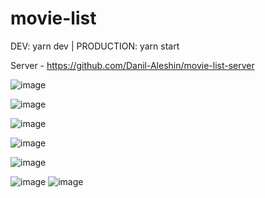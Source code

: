 # movie-list
DEV: yarn dev | PRODUCTION: yarn start

Server - https://github.com/Danil-Aleshin/movie-list-server


![image](https://user-images.githubusercontent.com/81482636/203071576-93756634-55aa-4376-8872-ed059127361f.png)

![image](https://user-images.githubusercontent.com/81482636/203071652-a1a4f123-4b81-4530-98a5-6cad8ce75b58.png)

![image](https://user-images.githubusercontent.com/81482636/203071787-332bc7c9-8de2-4d14-9756-176f444ff089.png)

![image](https://user-images.githubusercontent.com/81482636/203072042-4b40f03c-bcee-42d0-9081-c3371f2dbd7f.png)

![image](https://user-images.githubusercontent.com/81482636/203072150-4f56d19c-7f1b-4c31-995a-8a42ccd80cde.png)

![image](https://user-images.githubusercontent.com/81482636/203072360-d83b199c-5ac4-4d51-af7f-23d25f5c64c5.png) ![image](https://user-images.githubusercontent.com/81482636/203072638-eb92fe50-c1f1-46af-aa20-4e49c1cea9f4.png)





